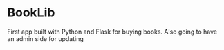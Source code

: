 # BookLib
First app built with Python and Flask for buying books. Also going to have an admin side for updating

